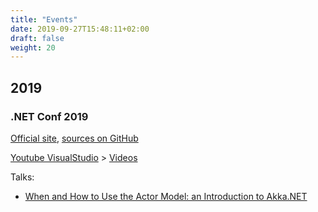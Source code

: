 ```yaml
---
title: "Events"
date: 2019-09-27T15:48:11+02:00
draft: false
weight: 20
---
```


## 2019

### .NET Conf 2019

[Official site](https://www.dotnetconf.net/), [sources on GitHub](https://github.com/dotnet-presentations/dotnetconf2019)

[Youtube VisualStudio](https://www.youtube.com/user/VisualStudio) > [Videos](https://www.youtube.com/playlist?list=PLReL099Y5nRd04p81Q7p5TtyjCrj9tz1t)

Talks:

- [When and How to Use the Actor Model: an Introduction to Akka.NET](https://www.slideshare.net/mobile/petabridge/net-conf-2019-when-and-how-to-use-the-actor-model-an-introduction-to-akkanet)
